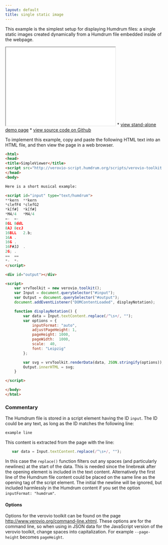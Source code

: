 ```yaml
---
layout: default
title: single static image
---
```


This example is the simplest setup for displaying Humdrum
files: a single static images created dynamically from a Humdrum
file embedded inside of the webpage.

<iframe width="350" height="250" src="demo.html"></iframe>
* <a href="demo.html">view stand-alone demo page</a>
* <a href="https://github.com/humdrum-tools/vhv-demos/blob/gh-pages/simple/demo.html">view source code on Github</a>

To implement this example, copy and paste the following HTML text into 
an HTML file, and then view the page in a web browser.


```html
<html>
<head>
<title>SimpleViewer</title>
<script src="http://verovio-script.humdrum.org/scripts/verovio-toolkit.js"></script>
</head>
<body>

Here is a short musical example:

<script id="input" type="text/humdrum"> 
**kern	**kern
*clefF4	*clefG2
*k[f#]	*k[f#]
*M4/4	*M4/4
=-	=-
8GL	8ddL
8AJ	8ccJ
16BLL	2.b;
16A	.
16G	.
16F#JJ	.
2G;	.
==	==
*-	*-
</script>

<div id="output"></div>

<script>
	var vrvToolkit = new verovio.toolkit();
	var Input = document.querySelector("#input");
	var Output = document.querySelector("#output");
	document.addEventListener("DOMContentLoaded", displayNotation);

	function displayNotation() {
		var data = Input.textContent.replace(/^\s+/, "");
		var options = {
			inputFormat: "auto",
			adjustPageHeight: 1,
			pageHeight: 1000,
			pageWidth:  1000,
			scale:  40,
			font: "Leipzig"
		};

		var svg = vrvToolkit.renderData(data, JSON.stringify(options));
		Output.innerHTML = svg;
	}

</script>

</body>
</html>
```

### Commentary

The Humdrum file is stored in a script element having the ID `input`. The ID
could be any text, as long as the ID matches the following line:

```javascript
example line
```


This content is extracted from the page with the line:

```javascript
   var data = Input.textContent.replace(/^\s+/, "");
```

In this case the `replace()` function filters out any spaces (and
particularly newlines) at the start of the data.  This is needed
since the linebreak after the opening element is included in the
text content.  Alternatively the first line of the Humdrum file
content could be placed on the same line as the opening tag of the
script element.   The initial the newline will be ignored, but
included harmlessly in the Humdrum content if you set the option
`inputFormat: "humdrum"`.

#### Options

Options for the verovio toolkit can be found on the page
http://www.verovio.org/command-line.xhtml.  These options are for
the command line, so when using in JSON data for the JavaScript
version of the verovio toolkit, change spaces into capitalization.
For example `--page-height` becomes `pageHeight`.






